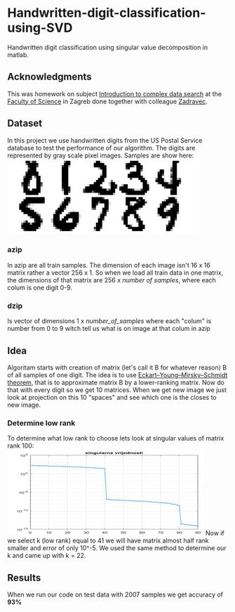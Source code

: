 # Handwritten-digit-classification-using-SVD
Handwritten digit classification using singular value decomposition in matlab.

## Acknowledgments

This was homework on subject [Introduction to complex data search](http://www.pmf.unizg.hr/math/predmet/uuspp_a) at the [Faculty of Science](http://www.pmf.unizg.hr/math) in Zagreb done together with colleague [Zadravec](https://github.com/zadroCK).


## Dataset

In this project we use handwritten digits from the US Postal Service database to test the performance of our algorithm. The digits are represented by gray scale pixel images. Samples are show here: 
![Samples of handwritten digits](/pictures/digits.png)

### azip
In azip are all train samples.
The dimension of each image isn't 16 x 16 matrix rather a vector 256 x 1. 
So when we load all train data in one matrix, the dimensions of that matrix are 256 x _number of samples_, where each colum is one digit 0-9.

### dzip
Is vector of dimensions 1 x _number_of_samples_ where each "colum" is number from 0 to 9 witch tell us what is on image at that colum in azip

## Idea
Algoritam starts with creation of matrix (let's call it B for whatever reason) B of all samples of one digit. The idea is to use [Eckart–Young–Mirsky–Schmidt theorem](https://en.wikipedia.org/wiki/Low-rank_approximation), that is to approximate matrix B by a lower-ranking matrix. Now do that with every digit so we get 10 matrices. When we get new image we just look at projection on this 10 "spaces" and see which one is the closes to new image.

### Determine low rank
 To determine what low rank to choose lets look at singular values of matrix rank 100:
![100 singular values](/pictures/singular_values.png)
Now if we select k (low rank) equal to 41 we will have matrix almost half rank smaller and error of only 10^-5.
We used the same method to determine our k and came up with k = 22.

## Results 
When we run our code on test data with 2007 samples we get accuracy of **93%** 


